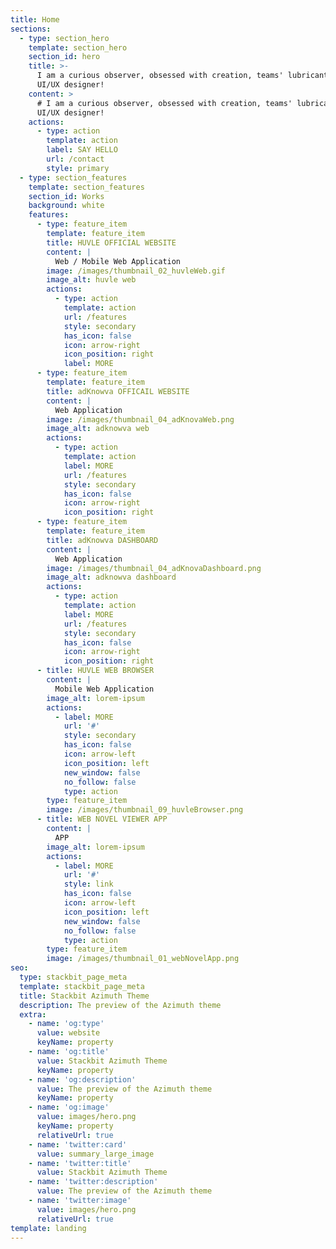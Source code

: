 ```yaml
---
title: Home
sections:
  - type: section_hero
    template: section_hero
    section_id: hero
    title: >-
      I am a curious observer, obsessed with creation, teams' lubricant, and a
      UI/UX designer!
    content: >
      # I am a curious observer, obsessed with creation, teams' lubricant, and a
      UI/UX designer!
    actions:
      - type: action
        template: action
        label: SAY HELLO
        url: /contact
        style: primary
  - type: section_features
    template: section_features
    section_id: Works
    background: white
    features:
      - type: feature_item
        template: feature_item
        title: HUVLE OFFICIAL WEBSITE
        content: |
          Web / Mobile Web Application
        image: /images/thumbnail_02_huvleWeb.gif
        image_alt: huvle web
        actions:
          - type: action
            template: action
            url: /features
            style: secondary
            has_icon: false
            icon: arrow-right
            icon_position: right
            label: MORE
      - type: feature_item
        template: feature_item
        title: adKnowva OFFICAIL WEBSITE
        content: |
          Web Application
        image: /images/thumbnail_04_adKnovaWeb.png
        image_alt: adknowva web
        actions:
          - type: action
            template: action
            label: MORE
            url: /features
            style: secondary
            has_icon: false
            icon: arrow-right
            icon_position: right
      - type: feature_item
        template: feature_item
        title: adKnowva DASHBOARD
        content: |
          Web Application
        image: /images/thumbnail_04_adKnovaDashboard.png
        image_alt: adknowva dashboard
        actions:
          - type: action
            template: action
            label: MORE
            url: /features
            style: secondary
            has_icon: false
            icon: arrow-right
            icon_position: right
      - title: HUVLE WEB BROWSER
        content: |
          Mobile Web Application
        image_alt: lorem-ipsum
        actions:
          - label: MORE
            url: '#'
            style: secondary
            has_icon: false
            icon: arrow-left
            icon_position: left
            new_window: false
            no_follow: false
            type: action
        type: feature_item
        image: /images/thumbnail_09_huvleBrowser.png
      - title: WEB NOVEL VIEWER APP
        content: |
          APP
        image_alt: lorem-ipsum
        actions:
          - label: MORE
            url: '#'
            style: link
            has_icon: false
            icon: arrow-left
            icon_position: left
            new_window: false
            no_follow: false
            type: action
        type: feature_item
        image: /images/thumbnail_01_webNovelApp.png
seo:
  type: stackbit_page_meta
  template: stackbit_page_meta
  title: Stackbit Azimuth Theme
  description: The preview of the Azimuth theme
  extra:
    - name: 'og:type'
      value: website
      keyName: property
    - name: 'og:title'
      value: Stackbit Azimuth Theme
      keyName: property
    - name: 'og:description'
      value: The preview of the Azimuth theme
      keyName: property
    - name: 'og:image'
      value: images/hero.png
      keyName: property
      relativeUrl: true
    - name: 'twitter:card'
      value: summary_large_image
    - name: 'twitter:title'
      value: Stackbit Azimuth Theme
    - name: 'twitter:description'
      value: The preview of the Azimuth theme
    - name: 'twitter:image'
      value: images/hero.png
      relativeUrl: true
template: landing
---
```

